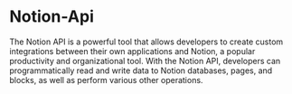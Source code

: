 # Notion-Api
The Notion API is a powerful tool that allows developers to create custom integrations between their own applications and Notion, a popular productivity and organizational tool. With the Notion API, developers can programmatically read and write data to Notion databases, pages, and blocks, as well as perform various other operations.

